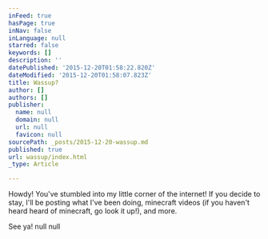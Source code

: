 ```yaml
---
inFeed: true
hasPage: true
inNav: false
inLanguage: null
starred: false
keywords: []
description: ''
datePublished: '2015-12-20T01:58:22.820Z'
dateModified: '2015-12-20T01:58:07.823Z'
title: Wassup?
author: []
authors: []
publisher:
  name: null
  domain: null
  url: null
  favicon: null
sourcePath: _posts/2015-12-20-wassup.md
published: true
url: wassup/index.html
_type: Article

---
```

Howdy! You've stumbled into my little corner of the internet! If you decide to stay, I'll be posting what I've been doing, minecraft videos (if you haven't heard heard of minecraft, go look it up!), and more.

See ya!
null
null